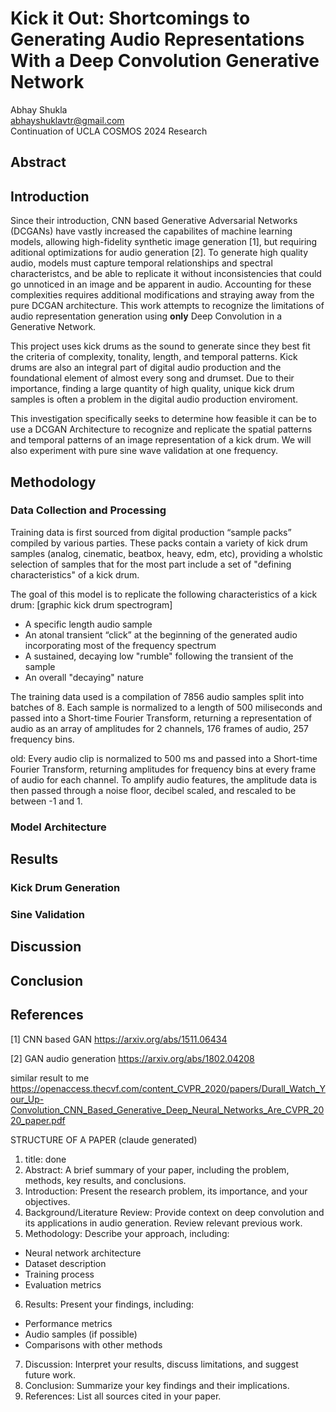 # Kick it Out: Shortcomings to Generating Audio Representations With a Deep Convolution Generative Network

Abhay Shukla\
abhayshuklavtr@gmail.com\
Continuation of UCLA COSMOS 2024 Research

## Abstract

## Introduction

Since their introduction, CNN based Generative Adversarial Networks (DCGANs) have vastly increased the capabilites of machine learning models, allowing high-fidelity synthetic image generation [1], but requiring aditional optimizations for audio generation [2]. To generate high quality audio, models must capture temporal relationships and spectral characteristcs, and be able to replicate it without inconsistencies that could go unnoticed in an image and be apparent in audio. Accounting for these complexities requires additional modifications and straying away from the pure DCGAN architecture. This work attempts to recognize the limitations of audio representation generation using **only** Deep Convolution in a Generative Network.

This project uses kick drums as the sound to generate since they best fit the criteria of complexity, tonality, length, and temporal patterns. Kick drums are also an integral part of digital audio production and the foundational element of almost every song and drumset. Due to their importance, finding a large quantity of high quality, unique kick drum samples is often a problem in the digital audio production enviroment.

This investigation specifically seeks to determine how feasible it can be to use a DCGAN Architecture to recognize and replicate the spatial patterns and temporal patterns of an image representation of a kick drum. We will also experiment with pure sine wave validation at one frequency.

## Methodology

### Data Collection and Processing

Training data is first sourced from digital production “sample packs” compiled by various parties. These packs contain a variety of kick drum samples (analog, cinematic, beatbox, heavy, edm, etc), providing a wholstic selection of samples that for the most part include a set of "defining characteristics" of a kick drum.

The goal of this model is to replicate the following characteristics of a kick drum: [graphic kick drum spectrogram]

- A specific length audio sample
- An atonal transient “click” at the beginning of the generated audio incorporating most of the frequency spectrum
- A sustained, decaying low "rumble" following the transient of the sample
- An overall "decaying" nature

The training data used is a compilation of 7856 audio samples split into batches of 8. Each sample is normalized to a length of 500 miliseconds and passed into a Short-time Fourier Transform, returning a representation of audio as an array of amplitudes for 2 channels, 176 frames of audio, 257 frequency bins.

old:
Every audio clip is normalized to 500 ms and passed into a Short-time Fourier Transform, returning amplitudes for frequency bins at every frame of audio for each channel. To amplify audio features, the amplitude data is then passed through a noise floor, decibel scaled, and rescaled to be between -1 and 1.

### Model Architecture

## Results

### Kick Drum Generation

### Sine Validation

## Discussion

## Conclusion

## References

<a id="1">[1]</a> CNN based GAN
https://arxiv.org/abs/1511.06434

<a id="2">[2]</a> GAN audio generation
https://arxiv.org/abs/1802.04208

similar result to me
https://openaccess.thecvf.com/content_CVPR_2020/papers/Durall_Watch_Your_Up-Convolution_CNN_Based_Generative_Deep_Neural_Networks_Are_CVPR_2020_paper.pdf

STRUCTURE OF A PAPER (claude generated)

1. title: done
2. Abstract: A brief summary of your paper, including the problem, methods, key results, and conclusions.
3. Introduction: Present the research problem, its importance, and your objectives.
4. Background/Literature Review: Provide context on deep convolution and its applications in audio generation. Review relevant previous work.
5. Methodology: Describe your approach, including:

- Neural network architecture
- Dataset description
- Training process
- Evaluation metrics

6. Results: Present your findings, including:

- Performance metrics
- Audio samples (if possible)
- Comparisons with other methods

7. Discussion: Interpret your results, discuss limitations, and suggest future work.
8. Conclusion: Summarize your key findings and their implications.
9. References: List all sources cited in your paper.
